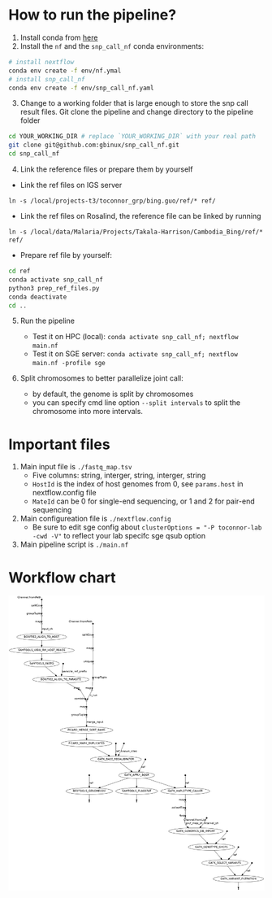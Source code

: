 # How to run the pipeline?

1. Install conda from [here](https://docs.conda.io/en/latest/miniconda.html)
2. Install the `nf` and the `snp_call_nf` conda environments:
```sh
# install nextflow
conda env create -f env/nf.ymal
# install snp_call_nf
conda env create -f env/snp_call_nf.yaml
```
3. Change to a working folder that is large enough to store the snp call result
files. Git clone the pipeline and change directory to the pipeline folder
```sh
cd YOUR_WORKING_DIR # replace `YOUR_WORKING_DIR` with your real path
git clone git@github.com:gbinux/snp_call_nf.git
cd snp_call_nf
```
4. Link the reference files or prepare them by yourself

- Link the ref files on IGS server
```
ln -s /local/projects-t3/toconnor_grp/bing.guo/ref/* ref/
```

- Link the ref files on Rosalind, the reference file can be linked by running
```
ln -s /local/data/Malaria/Projects/Takala-Harrison/Cambodia_Bing/ref/* ref/
```

- Prepare ref file by yourself:
```sh
cd ref
conda activate snp_call_nf
python3 prep_ref_files.py
conda deactivate
cd ..
```

5. Run the pipeline
    - Test it on HPC (local): `conda activate snp_call_nf; nextflow main.nf`
    - Test it on SGE server: `conda activate snp_call_nf; nextflow main.nf -profile sge`

6. Split chromosomes to better parallelize joint call:
    - by default, the genome is split by chromosomes
    - you can specify cmd line option `--split intervals` to split the chromosome into more 
    intervals.

# Important files

1. Main input file is `./fastq_map.tsv`
    - Five columns: string, interger, string, interger, string
    - `HostId` is the index of host genomes from 0, see `params.host` in nextflow.config file
    - `MateId` can be 0 for single-end sequencing, or 1 and 2 for pair-end sequencing
2. Main configureation file is `./nextflow.config`
    - Be sure to edit sge config about `clusterOptions = "-P toconnor-lab -cwd -V"` to reflect your lab specifc sge qsub option
3. Main pipeline script is `./main.nf`

# Workflow chart

![flowchar](./flowchart.png)
